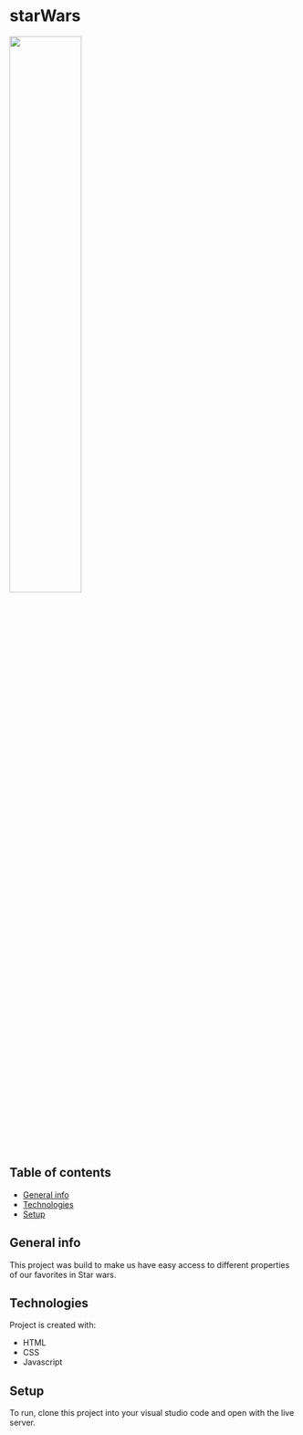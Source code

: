  # starWars
 <img src= "https://th.bing.com/th/id/R.171057266971967defb395ce23f2bb9c?rik=G9sxRYUdMIDv3w&riu=http%3a%2f%2fwww.clipartbest.com%2fcliparts%2f9iR%2fg9R%2f9iRg9RBkT.png&ehk=cmVI2Tp1hqBMKbWWEZVt2i7EE40gOltvES%2bUH6pFEuE%3d&risl=&pid=ImgRaw&r=0" style="width: 50%;">
 
 ## Table of contents
 
* [General info](#general-info)
* [Technologies](#technologies)
* [Setup](#setup)

## General info
This project was build to make us have easy access to different properties of our favorites in Star wars.
	
## Technologies
Project is created with:
* HTML
* CSS
* Javascript
## Setup
To run, clone this project into your visual studio code and open with the live server.
